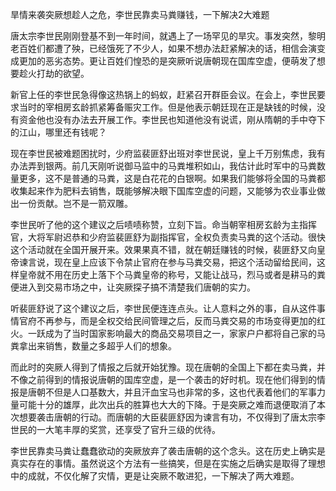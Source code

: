 旱情来袭突厥想趁人之危，李世民靠卖马粪赚钱，一下解决2大难题

唐太宗李世民刚刚登基不到一年时间，就遇上了一场罕见的旱灾。事发突然，黎明老百姓们都遭了殃，已经饿死了不少人，如果不想办法赶紧解决的话，相信会演变成更加的恶劣态势。更让百姓们惶恐的是突厥听说唐朝现在国库空虚，便萌发了想要趁火打劫的欲望。

新官上任的李世民急得像这热锅上的蚂蚁，赶紧召开群臣会议。在会上，李世民要求当时的宰相房玄龄抓紧筹备赈灾工作。但是他表示朝廷现在正是缺钱的时候，没有资金他也没有办法去开展工作。李世民也知道他没有说谎，刚从隋朝的手中夺下的江山，哪里还有钱呢？

现在李世民被难题困扰时，少府监裴匪舒出班对李世民说，皇上千万别焦虑，我有办法弄到银两。前几天刚听说御马监中的马粪堆积如山，我估计此时军中的马粪数量更多，这不是普通的马粪，这是白花花的白银啊。如果我们能够将全国的马粪都收集起来作为肥料去销售，既能够解决眼下国库空虚的问题，又能够为农业事业做出一份贡献。岂不是一箭双雕。

李世民听了他的这个建议之后啧啧称赞，立刻下旨。命当朝宰相房玄龄为主指挥官，大将军尉迟恭和少府监裴匪舒为副指挥官，全权负责卖马粪的这个活动。很快这个活动就在全国开展开来。效果果真不错，就在朝廷赚钱的时候，裴匪舒又向皇帝谏言说，现在皇上应该下令禁止官府在参与马粪交易，把这个活动留给民间，这样皇帝就不用在历史上落下个马粪皇帝的称号，又能让战马，烈马或者是耕马的粪便进入到交易市场之中，让突厥探子搞不清楚我们唐朝的实力。

听裴匪舒说了这个建议之后，李世民便连连点头。让人意料之外的事，自从这件事情官府不再参与，而是全权交给民间管理之后，反而马粪交易的市场变得更加的红火。一跃成为了当时国家影响最大的商品交易项目之一，家家户户都将自己家的马粪拿出来销售，数量之多超乎人们的想象。

而此时的突厥人得到了情报之后就开始犹豫。现在唐朝的全国上下都在卖马粪，并不像之前得到的情报说唐朝的国库空虚，是一个袭击的好时机。现在他们得到的情报是唐朝不但是人口基数大，并且汗血宝马也非常的多，这也代表着他们的军事力量可能十分的雄厚，此次出兵的胜算也大大的下降。于是突厥之难而退便取消了本次想要袭击唐朝的行动。而唐朝的大臣裴匪舒因为谏言有功，不仅得到了唐太宗李世民的一大笔丰厚的奖赏，还享受了官升三级的优待。

李世民靠卖马粪让蠢蠢欲动的突厥放弃了袭击唐朝的这个念头。这在历史上确实是真实存在的事情。虽然说这个方法有一些搞笑，但是在实施之后确实是取得了理想中的成就，不仅化解了灾情，更是让突厥不敢进犯，一下解决了两大难题。